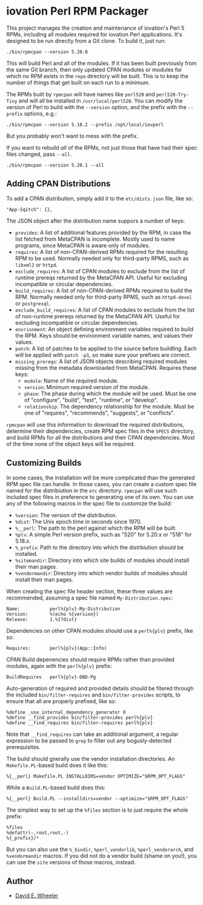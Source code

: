 iovation Perl RPM Packager
==========================

This project manages the creation and maintenance of iovation's Perl 5 RPMs,
including all modules required for iovation Perl applications. It's designed
to be run directly from a Git clone. To build it, just run:

    ./bin/rpmcpan --version 5.20.0

This will build Perl and all of the modules. If it has been built previously
from the same Git branch, then only updated CPAN modules or modules for which
no RPM exists in the `repo` directory will be built. This is to keep the
number of things that get built on each run to a minimum.

The RPMs built by `rpmcpan` will have names like `perl520` and
`perl520-Try-Tiny` and will all be installed in `/usr/local/perl520`. You can
modify the version of Perl to build with the `--version` option, and the
prefix with the `--prefix` options, e.g.:

    ./bin/rpmcpan --version 5.18.2 --prefix /opt/local/iovperl

But you probably won't want to mess with the prefix.

If you want to rebuild *all* of the RPMs, not just those that have had their
spec files changed, pass `--all`.

    ./bin/rpmcpan --version 5.20.1 --all

Adding CPAN Distributions
-------------------------

To add a CPAN distribution, simply add it to the `etc/dists.json` file, like
so:

    "App-Sqitch": {},

The JSON object after the distribution name suppors a number of keys:

* `provides`: A list of additional features provided by the RPM, in case the
  list fetched from MetaCPAN is incomplete. Mostly used to name programs,
  since MetaCPAN is aware only of modules.
* `requires`: A list of non-CPAN-derived RPMs required for the resulting RPM
  to be used. Normally needed only for third-party RPMS, such as `libxml2` or
  `httpd`.
* `exclude_requires`: A list of CPAN modules to exclude from the list of
  runtime prereqs returned by the MetaCPAN API. Useful for excluding
  incompatible or circular dependencies.
* `build_requires`: A list of non-CPAN-derived RPMs required to build the RPM.
  Normally needed only for third-party RPMS, such as `httpd-devel` or
  `postgresql`.
* `exclude_build_requires`: A list of CPAN modules to exclude from the list of
  non-runtime prereqs returned by the MetaCPAN API. Useful for excluding
  incompatible or circular dependencies.
* `envrionment`: An object defining environment variables required to build
   the RPM. Keys should be environment variable names, and values their
   values.
* `patch`: A list of patches to be applied to the source before buildling.
  Each will be applied with `patch -p1`, so make sure your prefixes are
  correct.
* `missing_prereqs`: A list of JSON objects describing required modules
   missing from the metadata downloaded from MetaCPAN. Requires these keys:
    * `module`: Name of the required module.
    * `version`: Minimum required version of the module.
    * `phase`: The phase during which the module will be used. Must be one of
      "configure", "build", "test", "runtime", or "develop".
    * `relationship`: The dependency relationship for the module. Must be one
       of "requires", "recommends", "suggests", or "conflicts".

`rpmcpan` will use this information to download the required distributions,
determine their dependencies, create RPM spec files in the `SPECS` directory,
and build RPMs for all the distributions and their CPAN dependencies. Most of
the time none of the object keys will be required.

Customizing Builds
------------------

In some cases, the installation will be more complicated than the generated
RPM spec file can handle. In those cases, you can create a custom spec file
named for the distribiution in the `etc` directory. `rpmcpan` will use such
included spec files in preference to generating one of its own. You can use any
of the following macros in the spec file to customize the build:

* `%version`: The version of the distribution.
* `%dist`: The Unix epoch time in seconds since 1970.
* `%__perl`: The path to the perl against which the RPM will be built.
* `%plv`: A simple Perl version prefix, such as "520" for 5.20.x or
  "518" for 5.18.x.
* `%_prefix`: Path to the directory into which the distrbiution should be
  installed.
* `%sitemandir`: Directory into which site builds of modules should install
  their man pages.
* `%vendormandir`: Directory into which vendor builds of modules should
  install their man pages.

When creating the spec file header section, these three values are
recommended, assuming a spec file named `My-Distribution.spec`:

    Name:           perl%{plv}-My-Distribution
    Version:        %(echo %{version})
    Release:        1.%{?dist}

Dependencies on other CPAN modules should use a `perl%{plv}` prefix, like so:

    Requires:       perl%{plv}(App::Info)

CPAN Build depenencies should require RPMs rather than provided modules,
again with the `perl%{plv}` prefix:

    BuildRequires   perl%{plv}-DBD-Pg

Auto-generation of required and provided details should be fitered through the
included `bin/filter-requires` and `bin/filter-provides` scripts, to ensure
that all are properly prefixed, like so:

    %define _use_internal_dependency_generator 0
    %define __find_provides bin/filter-provides perl%{plv}
    %define __find_requires bin/filter-requires perl%{plv}

Note that `__find_requires` can take an additional argument, a regular
expression to be passed to `grep` to filter out any bogusly-detected prerequisites.

The build should gnerally use the vendor installation directories. An
`Makefile.PL`-based build does it like this:

    %{__perl} Makefile.PL INSTALLDIRS=vendor OPTIMIZE="$RPM_OPT_FLAGS"

While a `Build.PL`-based build does this:

    %{__perl} Build.PL --installdirs=vendor --optimize="$RPM_OPT_FLAGS"

The simplest way to set up the `%files` section is to just require the whole
prefix:

    %files
    %defattr(-,root,root,-)
    %{_prefix}/*

But you can also use the `%_bindir`, `%perl_vendorlib`, `%perl_vendorarch`,
and `%vendormandir` macros. If you did not do a vendor build (shame on you!),
you can use the `site` versions of those macros, instead.

Author
------
* [David E. Wheeler](mailto:david.wheeler@iovation.com)
